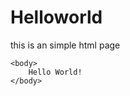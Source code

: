 # Helloworld
this is an simple html page
<!DOCTYPE html>
 
<html>
    <head>
        <title>
            First Web Page
        </title>
    </head>
 
    <body>
        Hello World!
    </body>
</html>
